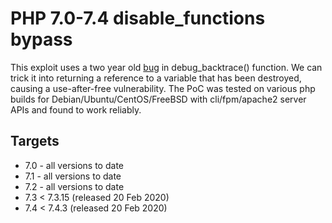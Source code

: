 # PHP 7.0-7.4 disable_functions bypass

This exploit uses a two year old [bug](https://bugs.php.net/bug.php?id=76047) in debug_backtrace() function. We can trick it into returning a reference to a variable that has been destroyed, causing a use-after-free vulnerability. The PoC was tested on various php builds for Debian/Ubuntu/CentOS/FreeBSD with cli/fpm/apache2 server APIs and found to work reliably.

## Targets
  - 7.0 - all versions to date
  - 7.1 - all versions to date
  - 7.2 - all versions to date
  - 7.3 < 7.3.15 (released 20 Feb 2020)
  - 7.4 < 7.4.3 (released 20 Feb 2020)
